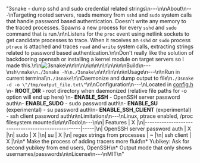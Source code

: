 "3snake - dump sshd and sudo credential related strings\n---\n\nAbout\n---\nTargeting rooted servers, reads memory from `sshd` and `sudo` system calls that handle password based authentication. Doesn't write any memory to the traced processes. Spawns a new process for every `sshd` and `sudo` command that is run.\n\nListens for the `proc` event using netlink sockets to get candidate processes to trace. When it receives an `sshd` or `sudo` process `ptrace` is attached and traces `read` and `write` system calls, extracting strings related to password based authentication.\n\nDon't really like the solution of backdooring openssh or installing a kernel module on target servers so I made this.\n\n![3snake](https://user-images.githubusercontent.com/20363764/35941544-74b2d22c-0c07-11e8-887a-474cb9b6daec.gif)\n\n\n\n\n\n\n\n\n\n\n\n\nBuild\n---\n```sh\nmake\n./3snake -h\n./3snake\n```\n\n\n\n\n\nUsage\n---\n\nRun in current terminal\n`./3snake`\n\nDaemonize and dump output to file\n`./3snake -d -o \"/tmp/output_file.txt\"`\n\nConfiguration\n---\nLocated in [config.h](https://github.com/blendin/3snake/blob/master/src/config.h)  \n- __ROOT_DIR__ - root directory when daemonized (relative file paths for -o option will end up here)   \n- __ENABLE_SSH__ - OpenSSH server password auth\n- __ENABLE_SUDO__ - sudo password auth\n- __ENABLE_SU__ (experimental) - su password auth\n- __ENABLE_SSH_CLIENT__ (experimental) - ssh client password auth\n\nLimitations\n---\nLinux, ptrace enabled, /proc filesystem mounted\n\n\nTodo\n---\n\n| Features                                          | X   |\n|---------------------------------------------------|-----|\n| OpenSSH server password auth                      | X   |\n| sudo                                              | X   |\n| su                                                | X   |\n| regex strings from processes                      | ~   |\n| ssh client                                        | X   |\n\n* Make the process of adding tracers more fluid\n* Yubikey: Ask for second yubikey from end users, OpenSSH\n* Output mode that only shows usernames/passwords\n\nLicense\n---\nMIT\n"